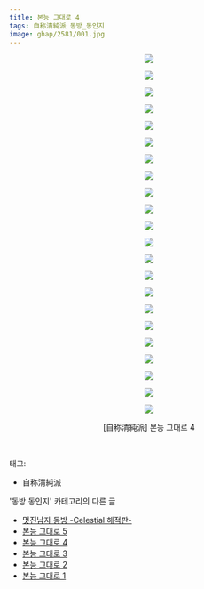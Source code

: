```yaml
---
title: 본능 그대로 4
tags: 自称清純派 동방_동인지
image: ghap/2581/001.jpg
---
```

<div class="article">
<p style="text-align: center; clear: none; float: none;"><img src="{{ site.nasurl }}/ghap/2581/001.jpg"/></p>
<p style="text-align: center; clear: none; float: none;"><img src="{{ site.nasurl }}/ghap/2581/002.jpg"/></p>
<p style="text-align: center; clear: none; float: none;"><img src="{{ site.nasurl }}/ghap/2581/003.jpg"/></p>
<p style="text-align: center; clear: none; float: none;"><img src="{{ site.nasurl }}/ghap/2581/004.jpg"/></p>
<p style="text-align: center; clear: none; float: none;"><img src="{{ site.nasurl }}/ghap/2581/005.jpg"/></p>
<p style="text-align: center; clear: none; float: none;"><img src="{{ site.nasurl }}/ghap/2581/006.jpg"/></p>
<p style="text-align: center; clear: none; float: none;"><img src="{{ site.nasurl }}/ghap/2581/007.jpg"/></p>
<p style="text-align: center; clear: none; float: none;"><img src="{{ site.nasurl }}/ghap/2581/008.jpg"/></p>
<p style="text-align: center; clear: none; float: none;"><img src="{{ site.nasurl }}/ghap/2581/009.jpg"/></p>
<p style="text-align: center; clear: none; float: none;"><img src="{{ site.nasurl }}/ghap/2581/010.jpg"/></p>
<p style="text-align: center; clear: none; float: none;"><img src="{{ site.nasurl }}/ghap/2581/011.jpg"/></p>
<p style="text-align: center; clear: none; float: none;"><img src="{{ site.nasurl }}/ghap/2581/012.jpg"/></p>
<p style="text-align: center; clear: none; float: none;"><img src="{{ site.nasurl }}/ghap/2581/013.jpg"/></p>
<p style="text-align: center; clear: none; float: none;"><img src="{{ site.nasurl }}/ghap/2581/014.jpg"/></p>
<p style="text-align: center; clear: none; float: none;"><img src="{{ site.nasurl }}/ghap/2581/015.jpg"/></p>
<p style="text-align: center; clear: none; float: none;"><img src="{{ site.nasurl }}/ghap/2581/016.jpg"/></p>
<p style="text-align: center; clear: none; float: none;"><img src="{{ site.nasurl }}/ghap/2581/017.jpg"/></p>
<p style="text-align: center; clear: none; float: none;"><img src="{{ site.nasurl }}/ghap/2581/018.jpg"/></p>
<p style="text-align: center; clear: none; float: none;"><img src="{{ site.nasurl }}/ghap/2581/019.jpg"/></p>
<p style="text-align: center; clear: none; float: none;"><img src="{{ site.nasurl }}/ghap/2581/020.jpg"/></p>
<p style="text-align: center; clear: none; float: none;"><img src="{{ site.nasurl }}/ghap/2581/021.jpg"/></p>
<p style="text-align: center; clear: none; float: none;"><img src="{{ site.nasurl }}/ghap/2581/022.jpg"/></p>
<p style="text-align: center; clear: none; float: none;">[自称清純派] 본능 그대로 4</p>
<p><br/></p>
</div><div class="tagTrail">
<p>태그: </p>
<ul>
<li>自称清純派</li>
</ul>
</div><div class="another">
<p>'동방 동인지' 카테고리의 다른 글</p>
<ul>
<li><a href="/2016-10-14-ghap_2583">멋진남자 동방 -Celestial 해적판-</a></li>
<li><a href="/2016-10-14-ghap_2582">본능 그대로 5</a></li>
<li><a href="/2016-10-14-ghap_2581">본능 그대로 4</a></li>
<li><a href="/2016-10-14-ghap_2580">본능 그대로 3</a></li>
<li><a href="/2016-10-14-ghap_2579">본능 그대로 2</a></li>
<li><a href="/2016-10-14-ghap_2578">본능 그대로 1</a></li>
</ul>
</div><div class="cb_module cb_fluid">
<div class="cb_wrt cb_profile">
</div><!-- commentList close -->
</div>